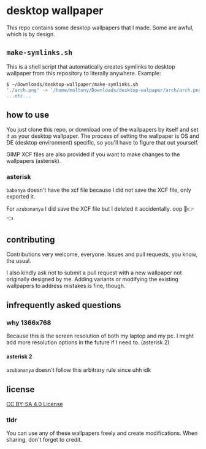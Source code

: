 
# desktop wallpaper

This repo contains some desktop wallpapers that I made. Some are awful, which is
by design.

## `make-symlinks.sh`

This is a shell script that automatically creates symlinks to desktop wallpaper from
this repository to literally anywhere. Example:

```bash
$ ~/Downloads/desktop-wallpaper/make-symlinks.sh
'./arch.png' -> '/home/moltony/Downloads/desktop-walpaper/arch/arch.png
...etc...
```

## how to use

You just clone this repo, or download one of the wallpapers by itself and set it
as your desktop wallpaper. The process of setting the wallpaper is OS and DE
(desktop environment) specific, so you'll have to figure that out yourself.

GIMP XCF files are also provided if you want to make changes to the wallpapers (asterisk).

### asterisk

`babanya` doesn't have the xcf file because I did not save the XCF file, only
exported it.

For `azubananya` I did save the XCF file but I deleted it accidentally. oop 🥺👉👈

## contributing

Contributions very welcome, everyone. Issues and pull requests, you know, the usual.

I also kindly ask not to submit a pull request with a new wallpaper not originally
designed by me. Adding variants or modifying the existing wallpapers to address
mistakes is fine, though.

## infrequently asked questions

### why 1366x768

Because this is the screen resolution of both my laptop and my pc. I might add
more resolution options in the future if I need to. (asterisk 2)

#### asterisk 2

`azubananya` doesn't follow this arbitrary rule since uhh idk

## license

[CC BY-SA 4.0 License](http://creativecommons.org/licenses/by-sa/4.0/?ref=chooser-v1)

### tldr

You can use any of these wallpapers freely and create modifications. When
sharing, don't forget to credit.
